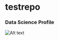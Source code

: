 # testrepo

### Data Science Profile 

![Alt text](relative/path/to/testrepo/Data_Science_Rankings.png?raw=true "Title") 
